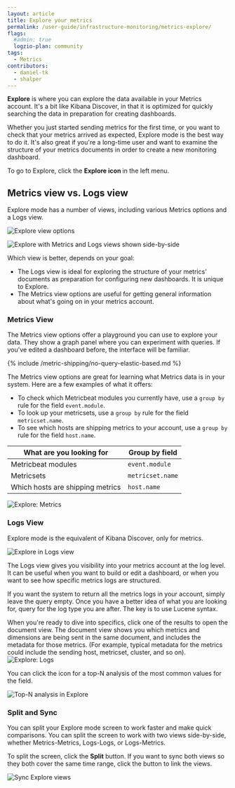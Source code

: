 ```yaml
---
layout: article
title: Explore your metrics
permalink: /user-guide/infrastructure-monitoring/metrics-explore/
flags:
  #admin: true
  logzio-plan: community
tags:
  - Metrics
contributors:
  - daniel-tk
  - shalper
---
```


**Explore** is where you can explore the data available in your Metrics account.
It's a bit like Kibana Discover, in that it is optimized for quickly searching the data in preparation for creating dashboards.

Whether you just started sending metrics for the first time, or you want to check that your metrics arrived as expected, Explore mode is the best way to do it.
It's also great if you're a long-time user and want to examine the structure of your metrics documents in order to create a new monitoring dashboard.

To go to Explore, click the **Explore icon <i class="far fa-compass"></i>** in the left menu.



## Metrics view vs. Logs view

Explore mode has a number of views, including various Metrics options and a Logs view.

![Explore view options](https://dytvr9ot2sszz.cloudfront.net/logz-docs/grafana-explore/grafanalogs-select1.png)

![Explore with Metrics and Logs views shown side-by-side](https://dytvr9ot2sszz.cloudfront.net/logz-docs/grafana-explore/grafana-explore732.png)

Which view is better, depends on your goal:

* The Logs view is ideal for exploring the structure of your metrics' documents as preparation for configuring new dashboards. It is unique to Explore.
* The Metrics view options are useful for getting general information about what's going on in your metrics account.

### Metrics View

The Metrics view options offer a playground you can use to explore your data. They show a graph panel where you can experiment with queries. If you've edited a dashboard before, the interface will be familiar.

{% include /metric-shipping/no-query-elastic-based.md %}

The Metrics view options are great for learning what Metrics data is in your system. Here are a few examples of what it offers:

* To check which Metricbeat modules you currently have, use a `group by` rule for the field `event.module`.
* To look up your metricsets, use a `group by` rule for the field `metricset.name`.
* To see which hosts are shipping metrics to your account, use a `group by` rule for the field `host.name`.

| What are you looking for | Group by field |
|---|---|
| Metricbeat modules | `event.module` |
| Metricsets | `metricset.name` |
| Which hosts are shipping metrics | `host.name` |

![Explore: Metrics](https://dytvr9ot2sszz.cloudfront.net/logz-docs/grafana-explore/grafana_explore_metrics2.gif)


### Logs View

Explore mode is the equivalent of Kibana Discover, only for metrics.

![Explore in Logs view](https://dytvr9ot2sszz.cloudfront.net/logz-docs/grafana-explore/grafana-explore-logs-revamp.png)

The Logs view gives you visibility into your metrics account at the log level.
It can be useful when you want to build or edit a dashboard, or when you want to see how specific metrics logs are structured.

If you want the system to return all the metrics logs in your account, simply leave the query empty. Once you have a better idea of what you are looking for, query for the log type you are after. The key is to use Lucene syntax.

When you're ready to dive into specifics, click one of the results to open the document view. The document view shows you which metrics and dimensions are being sent in the same document, and includes the metadata for those metrics. (For example, typical metadata for the metrics could include the sending host, metricset, cluster, and so on).
![Explore: Logs](https://dytvr9ot2sszz.cloudfront.net/logz-docs/grafana-explore/grafana_explore_logs.gif)

You can click the <i class="fas fa-signal"></i> icon for a top-N analysis of the most common values for the field.

![Top-N analysis in Explore](https://dytvr9ot2sszz.cloudfront.net/logz-docs/grafana-explore/grafana-explore-top-n-distribution.png)


### Split and Sync

You can split your Explore mode screen to work faster and make quick comparisons. You can split the screen to work with two views side-by-side, whether Metrics-Metrics, Logs-Logs, or Logs-Metrics.

To split the screen, click the **<i class="fas fa-columns"></i> Split** button.
If you want to sync both views so they both cover the same time range, click the **<i class="fas fa-link"></i>** button to link the views.

![Sync Explore views](https://dytvr9ot2sszz.cloudfront.net/logz-docs/grafana-explore/grafana-split-sync.gif) 

<!--![Sync Grafana Explore views](https://dytvr9ot2sszz.cloudfront.net/logz-docs/grafana-explore/sync-explore-views.png) shows toggle -->

